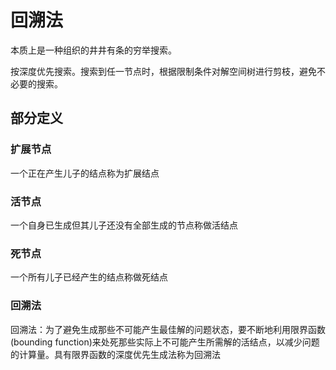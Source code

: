 # 回溯法

本质上是一种组织的井井有条的穷举搜索。

按深度优先搜索。搜索到任一节点时，根据限制条件对解空间树进行剪枝，避免不必要的搜索。

## 部分定义

### 扩展节点

一个正在产生儿子的结点称为扩展结点

### 活节点

一个自身已生成但其儿子还没有全部生成的节点称做活结点

### 死节点

一个所有儿子已经产生的结点称做死结点

### 回溯法

回溯法：为了避免生成那些不可能产生最佳解的问题状态，要不断地利用限界函数(bounding function)来处死那些实际上不可能产生所需解的活结点，以减少问题的计算量。具有限界函数的深度优先生成法称为回溯法

